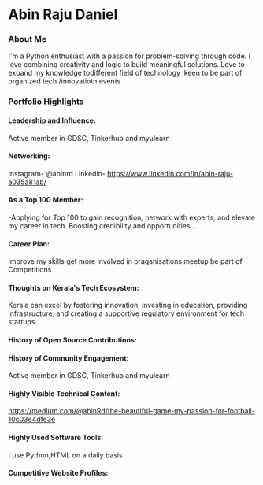 # Abin Raju Daniel

### About Me

I'm a Python enthusiast with a passion for problem-solving through code. I love combining creativity and logic to build meaningful solutions.
Love to expand my knowledge todifferent field of technology ,keen to be part of organized tech /innovatiotn events 


### Portfolio Highlights



#### Leadership and Influence: 

Active member in GDSC, Tinkerhub and myulearn

#### Networking: 

Instagram- @abinrd
Linkedin- https://www.linkedin.com/in/abin-raju-a035a81ab/

#### As a Top 100 Member:

-Applying for Top 100 to gain recognition, network with experts, and elevate my career in tech. Boosting credibility and opportunities...

#### Career Plan:
Improve my skills get more involved in oraganisations meetup be part of Competitions 

#### Thoughts on Kerala's Tech Ecosystem: 

Kerala can excel by fostering innovation, investing in education, providing infrastructure, and creating a supportive regulatory environment for tech startups

#### History of Open Source Contributions:


#### History of Community Engagement:

Active member in GDSC, Tinkerhub and myulearn

#### Highly Visible Technical Content:

https://medium.com/@abinRd/the-beautiful-game-my-passion-for-football-10c03e4dfe3e

#### Highly Used Software Tools:

I use Python,HTML on a daily basis

#### Competitive Website Profiles:

